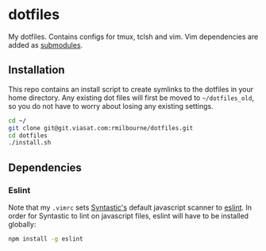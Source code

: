 # dotfiles

My dotfiles.  Contains configs for tmux, tclsh and vim.  Vim dependencies are
added as [submodules][0].

## Installation
This repo contains an install script to create symlinks to the dotfiles in your
home directory.  Any existing dot files will first be moved to `~/dotfiles_old`,
so you do not have to worry about losing any existing settings.

```bash
cd ~/
git clone git@git.viasat.com:rmilbourne/dotfiles.git
cd dotfiles
./install.sh
```


## Dependencies

### Eslint

Note that my `.vimrc` sets [Syntastic's][1] default javascript scanner to [eslint][2].
In order for Syntastic to lint on javascript files, eslint will have to be
installed globally:

```bash
npm install -g eslint
```

[0]: https://git-scm.com/book/en/v2/Git-Tools-Submodules
[1]: https://github.com/scrooloose/syntastic
[2]: http://eslint.org/ 

